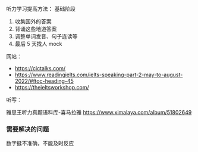 听力学习提高方法：
基础阶段

1. 收集国外的答案
2. 背诵这些地道答案
3. 调整单词发音、句子连读等
4. 最后 5 天找人 mock

网站：

- https://cictalks.com/
- https://www.readingielts.com/ielts-speaking-part-2-may-to-august-2022/#ftoc-heading-45
- https://theieltsworkshop.com/

听写：

雅思王听力真题语料库-喜马拉雅 https://www.ximalaya.com/album/51802649

### 需要解决的问题

数字挺不准确，不能及时反应

